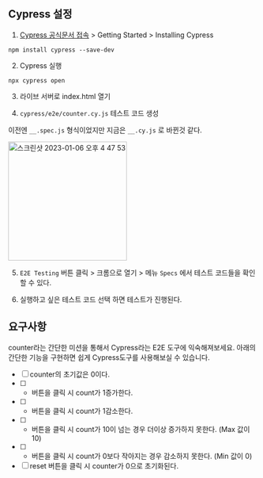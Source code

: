 ## Cypress 설정

1. [Cypress 공식문서 접속](https://docs.cypress.io/) > Getting Started > Installing Cypress

```
npm install cypress --save-dev
```

2. Cypress 실행

```
npx cypress open
```

3. 라이브 서버로 index.html 열기

4. `cypress/e2e/counter.cy.js` 테스트 코드 생성

이전엔 `__.spec.js` 형식이었지만 지금은 `__.cy.js` 로 바뀐것 같다.

<img width="240" alt="스크린샷 2023-01-06 오후 4 47 53" src="https://user-images.githubusercontent.com/76723666/210954943-72a52abe-dda7-404e-952e-3874ab553610.png">

5. `E2E Testing` 버튼 클릭 > 크롬으로 열기 > 메뉴 `Specs` 에서 테스트 코드들을 확인할 수 있다.

6. 실행하고 싶은 테스트 코드 선택 하면 테스트가 진행된다.

## 요구사항

counter라는 간단한 미션을 통해서 Cypress라는 E2E 도구에 익숙해져보세요. 아래의 간단한 기능을 구현하면 쉽게 Cypress도구를 사용해보실 수 있습니다.

- [ ] counter의 초기값은 0이다.
- [ ] - 버튼을 클릭 시 count가 1증가한다.
- [ ] - 버튼을 클릭 시 count가 1감소한다.
- [ ] - 버튼을 클릭 시 count가 10이 넘는 경우 더이상 증가하지 못한다. (Max 값이 10)
- [ ] - 버튼을 클릭 시 count가 0보다 작아지는 경우 감소하지 못한다. (Min 값이 0)
- [ ] reset 버튼을 클릭 시 counter가 0으로 초기화된다.
